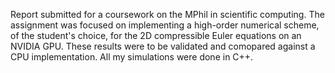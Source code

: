 Report submitted for a coursework on the MPhil in scientific computing. The assignment was focused on implementing a high-order numerical scheme, of the student's choice, 
for the 2D compressible Euler equations on an NVIDIA GPU. These results were to be validated and comopared against a CPU implementation. All my simulations were done in C++. 
